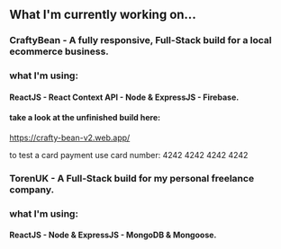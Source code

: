 ## What I'm currently working on... 

### CraftyBean - A fully responsive, Full-Stack build for a local ecommerce business.

### what I'm using:
#### ReactJS - React Context API - Node & ExpressJS - Firebase.

#### take a look at the unfinished build here:
https://crafty-bean-v2.web.app/

to test a card payment use card number: 4242 4242 4242 4242

### TorenUK - A Full-Stack build for my personal freelance company.

### what I'm using:
#### ReactJS - Node & ExpressJS - MongoDB & Mongoose. 
